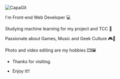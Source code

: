 ![CapaGit](https://user-images.githubusercontent.com/50223968/162074549-5a1c4229-0e6b-4b65-9b0e-23a7448ffd2b.jpg)

I'm Front-end Web Developer 💻

Studying machine learning for my project and TCC 📱

Passionate about Games, Music and Geek Culture 🎮🎵

Photo and video editing are my hobbies 🎞🖼

* Thanks for visiting.

* Enjoy it!!

<!--
**kaiofbgarcia/kaiofbgarcia** is a ✨ _special_ ✨ repository because its `README.md` (this file) appears on your GitHub profile.

Here are some ideas to get you started:

- 🔭 I’m currently working on ...
- 🌱 I’m currently learning ...
- 👯 I’m looking to collaborate on ...
- 🤔 I’m looking for help with ...
- 💬 Ask me about ...
- 📫 How to reach me: ...
- 😄 Pronouns: ...
- ⚡ Fun fact: ...
-->
